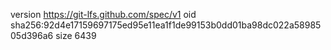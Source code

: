 version https://git-lfs.github.com/spec/v1
oid sha256:92d4e17159697175ed95e11ea1f1de99153b0dd01ba98dc022a5898505d396a6
size 6439
